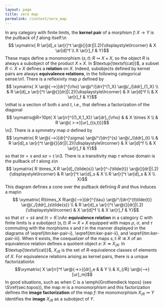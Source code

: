 ```yaml
---
layout: page
title: zero map
permalink: /context/zero_map
---
```

In any category with finite limits,  the **kernel pair** of a morphism $f \colon X \to Y$ is the pullback of $f$ along itself:\n$$ \xymatrix{ R \ar[d]_s \ar[r]^t \ar@{}[dr]|(.2){\displaystyle\lrcorner} & X \ar[d]^f \\ X \ar[r]_f & Y}$$ These maps define a monomorphism $(s,t) \colon R \rightarrowtail X \times X$, so the object $R$ is always a subobject of the product $X \times X$. In $\textup{\textsf{cat}}$, a subset $R \subset X \times X$ defines a **relation** on $X$. Indeed, subobjects defined by kernel pairs are always **equivalence relations**,  in the following categorical sense:\n1. There is a reflexivity map $\rho$ defined by $$ \xymatrix{ X \ar@{-->}[dr]^{\rho} \ar@/^/[drr]^{1_X} \ar@/_/[ddr]_{1_X}  \\ & R \ar[d]_s \ar[r]^t \ar@{}[dr]|(.2){\displaystyle\lrcorner} & X \ar[d]^f \\ & X \ar[r]_f & Y}$$\nthat is a section of both $s$ and $t$, i.e., that defines a factorization of the diagonal $$ \xymatrix@R=10pt{ X \ar[rr]^{(1_X,1_X)} \ar[dr]_{\rho} & & X \times X \\ & R \ar@{ >->}[ur]_{(s,t)}}$$\n2. There is a symmetry map $\sigma$ defined by $$ \xymatrix{ R \ar@{-->}[dr]^{\sigma} \ar@/^/[drr]^{s} \ar@/_/[ddr]_{t}  \\ & R \ar[d]_s \ar[r]^t \ar@{}[dr]|(.2){\displaystyle\lrcorner} & X \ar[d]^f \\ & X \ar[r]_f & Y}$$ so that $t \sigma =s$ and $s \sigma = t$.\n3. There is a transitivity map $\tau$ whose domain is the pullback of $t$ along $s$\n$$ \xymatrix{ R \times_X R \ar[d]_{\tilde{s}} \ar[r]^-{\tilde{t}} \ar@{}[dr]|(.2){\displaystyle\lrcorner} & R \ar[r]^t \ar[d]_s & X \\ R \ar[r]^t \ar[d]_s & X \\ X}$$  This diagram defines a cone over the pullback defining $R$ and thus induces a map\n$$ \xymatrix{ R\times_X R\ar@{-->}[dr]^{\tau} \ar@/^/[drr]^{t\tilde{t}} \ar@/_/[ddr]_{s\tilde{s}}  \\ & R \ar[d]_s \ar[r]^t \ar@{}[dr]|(.2){\displaystyle\lrcorner} & X \ar[d]^f \\ & X \ar[r]_f & Y}$$ so that $s\tau = s \tilde{s}$ and $t \tau = t\tilde{t}$.\nAn  **equivalence relation** in a category $\mathsf{C}$ with finite limits is a subobject $(s,t) \colon R \rightarrowtail X \times X$ equipped with maps $\rho$, $\sigma$, and $\tau$ commuting with the morphisms $s$ and $t$ in the manner displayed in the diagrams of \eqref{itm:ker-pair-i}, \eqref{itm:ker-pair-ii}, and \eqref{itm:ker-pair-iii}. When it exists, the coequalizer of the maps $s,t \colon R \rightrightarrows X$ of an equivalence relation defines a quotient object $e \colon X \twoheadrightarrow X_{/R}$. In $\textup{\textsf{cat}}$, $X_{/R}$ is the set of $R$-equivalence classes of elements of $X$. For equivalence relations arising as kernel pairs, there is a unique factorization\n$$\xymatrix{ X \ar[rr]^f \ar@{->>}[dr]_e & & Y \\ & X_{/R} \ar@{-->}[ur]_m}$$ In good situations, such as when $\mathsf{C}$ is a  \emph{Grothendieck topos} (see \S\ref{sec:topos}), the map $m$ is a monomorphism and this factorization defines the **image factorization** of the map $f$: the monomorphism $X_{/R} \rightarrowtail Y$ identifies the **image** $X_{/R}$ as a subobject of $Y$.
